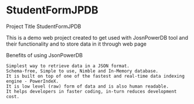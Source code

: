# StudentFormJPDB
Project Title
StudentFormJPDB

This is a demo web project created to get used with JosnPowerDB tool and their functionality and to store data in it through web page

Benefits of using JsonPowerDB

    Simplest way to retrieve data in a JSON format.
    Schema-free, Simple to use, Nimble and In-Memory database.
    It is built on top of one of the fastest and real-time data indexing engine - PowerIndeX.
    It is low level (raw) form of data and is also human readable.
    It helps developers in faster coding, in-turn reduces development cost.
